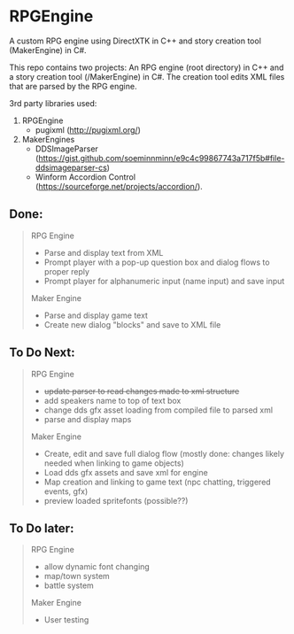 # RPGEngine
A custom RPG engine using DirectXTK in C++ and story creation tool (MakerEngine) in C#.

This repo contains two projects: An RPG engine (root directory) in C++ and a story creation tool (/MakerEngine) in C#.
The creation tool edits XML files that are parsed by the RPG engine.

3rd party libraries used:
1. RPGEngine
	- pugixml (http://pugixml.org/)
2. MakerEngines 
	- DDSImageParser (https://gist.github.com/soeminnminn/e9c4c99867743a717f5b#file-ddsimageparser-cs)
	- Winform Accordion Control (https://sourceforge.net/projects/accordion/).

## Done:
> RPG Engine
>- Parse and display text from XML
>- Prompt player with a pop-up question box and dialog flows to proper reply
>- Prompt player for alphanumeric input (name input) and save input
>
> Maker Engine
>- Parse and display game text
>- Create new dialog "blocks" and save to XML file

## To Do Next:
> RPG Engine
>- ~~update parser to read changes made to xml structure~~
>- add speakers name to top of text box
>- change dds gfx asset loading from compiled file to parsed xml
>- parse and display maps
>
> Maker Engine
>- Create, edit and save full dialog flow (mostly done: changes likely needed when linking to game objects)
>- Load dds gfx assets and save xml for engine
>- Map creation and linking to game text (npc chatting, triggered events, gfx)
>- preview loaded spritefonts (possible??)


## To Do later:
> RPG Engine
>- allow dynamic font changing
>- map/town system
>- battle system
>
> Maker Engine
>- User testing
